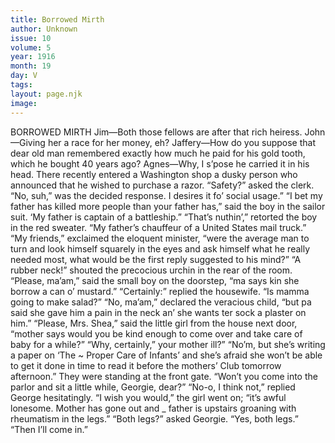 ```yaml
---
title: Borrowed Mirth
author: Unknown
issue: 10
volume: 5
year: 1916
month: 19
day: V
tags:
layout: page.njk
image:
---
```

BORROWED MIRTH       Jim—Both those fellows are after that rich heiress.    John—Giving her a race for her money, eh?      Jaffery—How do you suppose that dear old man remembered exactly how much he paid for his gold tooth, which he bought 40 years ago?    Agnes—Why, I s’pose he carried it in his head.       There recently entered a Washington shop a dusky person who announced that he wished to purchase a razor.    “Safety?” asked the clerk.    “No, suh,” was the decided response. I desires it fo’ social usage.”        “I bet my father has killed more people than your father has,” said the boy in the sailor suit. ‘My father is captain of a battleship.”    “That’s nuthin’,” retorted the boy in the red sweater. “My father’s chauffeur of a United States mail truck.”       “My friends,” exclaimed the eloquent minister, “were the average man to turn and look himself squarely in the eyes and ask himself what he really needed most, what would be the first reply suggested to his mind?”    “A rubber neck!” shouted the precocious urchin in the rear of the room.       “Please, ma’am,” said the small boy on the doorstep, “ma says kin she borrow a can o’ mustard.”    “Certainly:” replied the housewife. “Is mamma going to make salad?”    “No, ma’am,” declared the veracious child,    “but pa said she gave him a pain in the neck an’ she wants ter sock a plaster on him.”      “Please, Mrs. Shea,” said the little girl from the house next door, “mother says would you be kind enough to come over and take care of baby for a while?”    “Why, certainly,” your mother ill?”    “No’m, but she’s writing a paper on ‘The ~ Proper Care of Infants’ and she’s afraid she won’t be able to get it done in time to read it before the mothers’ Club tomorrow afternoon.”      They were standing at the front gate.    “Won’t you come into the parlor and sit a little while, Georgie, dear?”    “No-o, I think not,” replied George hesitatingly.       “I wish you would,” the girl went on; “it’s awful lonesome. Mother has gone out and _ father is upstairs groaning with rheumatism in the legs.”    “Both legs?” asked Georgie.    “Yes, both legs.”    “Then I’ll come in.” 

